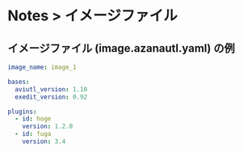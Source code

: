 # Notes > イメージファイル

## イメージファイル (image.azanautl.yaml) の例

```yaml
image_name: image_1

bases:
  aviutl_version: 1.10
  exedit_version: 0.92

plugins:
  - id: hoge
    version: 1.2.0
  - id: fuga
    version: 3.4
```
